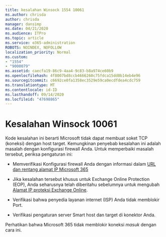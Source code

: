 ```yaml
---
title: kesalahan Winsock 1554 10061
ms.author: chrisda
author: chrisda
manager: dansimp
ms.date: 04/21/2020
ms.audience: ITPro
ms.topic: article
ms.service: o365-administration
ROBOTS: NOINDEX, NOFOLLOW
localization_priority: Normal
ms.custom:
- "1554"
- "9000079"
ms.assetid: caecfa19-86c9-4aa4-9c83-b8a974ce60b9
ms.openlocfilehash: 4f8007bd8ccb4666260c75fdca15dd0b14eb4e96
ms.sourcegitcommit: c6692ce0fa1358ec3529e59ca0ecdfdea4cdc759
ms.translationtype: MT
ms.contentlocale: id-ID
ms.lasthandoff: 09/14/2020
ms.locfileid: "47698865"
---
```

# <a name="winsock-error-10061"></a>Kesalahan Winsock 10061

Kode kesalahan ini berarti Microsoft tidak dapat membuat soket TCP (koneksi) dengan host target. Kemungkinan penyebab kesalahan ini adalah masalah dengan konfigurasi firewall Anda. Untuk memperbaiki masalah tersebut, periksa pengaturan ini:

- Memverifikasi Konfigurasi firewall Anda dengan informasi dalam [URL dan rentang alamat IP Microsoft 365](https://docs.microsoft.com/office365/enterprise/urls-and-ip-address-ranges)

- Jika kesalahan tersebut khusus untuk Exchange Online Protection (EOP), Anda seharusnya telah diberitahu sebelumnya untuk mengubah [Alamat IP proteksi Exchange Online](https://docs.microsoft.com/office365/SecurityCompliance/eop/exchange-online-protection-ip-addresses).

- Verifikasi bahwa penyedia layanan internet (ISP) Anda tidak memblokir Port.

- Verifikasi pengaturan server Smart host dan target di konektor Anda.

Perhatikan bahwa Microsoft 365 tidak memblokir koneksi *masuk* dengan cara ini.

